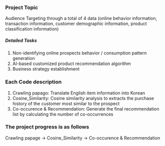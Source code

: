 ### Project Topic
Audience Targeting through a total of 4 data
(online behavior information, transaction information, customer demographic information, product classification information)
##### Detailed Tasks
1) Non-identifying online prospects behavior / consumption pattern generation
2) AI-based customized product recommendation algorithm
3) Business strategy establishment

### Each Code description
1. Crawling papago: Translate English item information into Korean  
2. Cosine_Similarity: Cosine similarity analysis to extracts the purchase history of the customer most similar to the prospect  
3. Co-occurence & Recommendation: Generate the final recommendation list by calculating the number of co-occurrences

### The project progress is as follows
Crawling papage -> Cosine_Similarity -> Co-occurence & Recommendation
